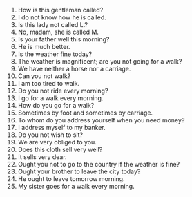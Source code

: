 1. How is this gentleman called?
2. I do not know how he is called.
3. Is this lady not called L.?
4. No, madam, she is called M.
5. Is your father well this morning?
6. He is much better.
7. Is the weather fine today?
8. The weather is magnificent; are you not going for a walk?
9. We have neither a horse nor a carriage.
10. Can you not walk?
11. I am too tired to walk.
12. Do you not ride every morning?
13. I go for a walk every morning.
14. How do you go for a walk?
15. Sometimes by foot and sometimes by carriage.
16. To whom do you address yourself when you need money?
17. I address myself to my banker.
18. Do you not wish to sit?
19. We are very obliged to you.
20. Does this cloth sell very well?
21. It sells very dear.
22. Ought you not to go to the country if the weather is fine?
23. Ought your brother to leave the city today?
24. He ought to leave tomorrow morning.
25. My sister goes for a walk every morning.

